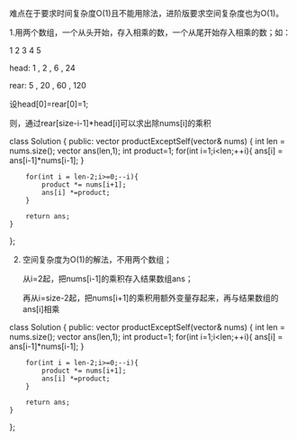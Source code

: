 难点在于要求时间复杂度O(1)且不能用除法，进阶版要求空间复杂度也为O(1)。



1.用两个数组，一个从头开始，存入相乘的数，一个从尾开始存入相乘的数；如：

1  2  3  4  5

head: 1 , 2 , 6 , 24

rear: 5 , 20 , 60 , 120

设head[0]=rear[0]=1;

则，通过rear[size-i-1]*head[i]可以求出除nums[i]的乘积



class Solution {
public:
    vector<int> productExceptSelf(vector<int>& nums) {
        int len = nums.size();
        vector<int> ans(len,1);
        int product=1;
        for(int i=1;i<len;++i){
            ans[i] = ans[i-1]*nums[i-1];
        }
        
        for(int i = len-2;i>=0;--i){
            product *= nums[i+1];
            ans[i] *=product; 
        }
        
        return ans;
    }
};





2. 空间复杂度为O(1)的解法，不用两个数组；

   从i=2起，把nums[i-1]的乘积存入结果数组ans；

   再从i=size-2起，把nums[i+1]的乘积用额外变量存起来，再与结果数组的ans[i]相乘



class Solution {
public:
    vector<int> productExceptSelf(vector<int>& nums) {
        int len = nums.size();
        vector<int> ans(len,1);
        int product=1;
        for(int i=1;i<len;++i){
            ans[i] = ans[i-1]*nums[i-1];
        }
        

        for(int i = len-2;i>=0;--i){
            product *= nums[i+1];
            ans[i] *=product; 
        }
        
        return ans;
    }
};